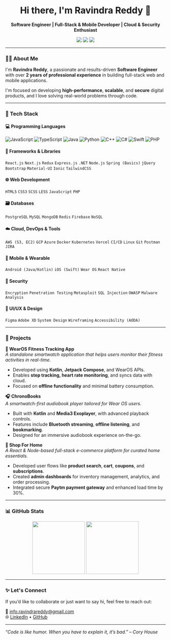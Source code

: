 <h1 align="center">Hi there, I'm Ravindra Reddy 👋</h1>

<p align="center">
  <b>Software Engineer | Full-Stack & Mobile Developer | Cloud & Security Enthusiast</b>
</p>

<p align="center">
  <a href="mailto:info.ravindrareddy@gmail.com"><img src="https://img.shields.io/badge/email-%23D14836.svg?&style=for-the-badge&logo=gmail&logoColor=white" /></a>
  <a href="https://www.linkedin.com/in/ravindra-reddy-maram"><img src="https://img.shields.io/badge/linkedin-%230077B5.svg?&style=for-the-badge&logo=linkedin&logoColor=white" /></a>
  <a href="https://www.github.com/ravindra-reddy-maram"><img src="https://img.shields.io/badge/github-%23121011.svg?&style=for-the-badge&logo=github&logoColor=white" /></a>
</p>

---

### 👨‍💻 About Me

I'm **Ravindra Reddy**, a passionate and results-driven **Software Engineer** with over **2 years of professional experience** in building full-stack web and mobile applications.

I'm focused on developing **high-performance**, **scalable**, and **secure** digital products, and I love solving real-world problems through code.

---

### 💼 Tech Stack

#### 💻 Programming Languages
![JavaScript](https://img.shields.io/badge/-JavaScript-black?style=flat-square&logo=javascript) 
![TypeScript](https://img.shields.io/badge/-TypeScript-black?style=flat-square&logo=typescript) 
![Java](https://img.shields.io/badge/-Java-black?style=flat-square&logo=java) 
![Python](https://img.shields.io/badge/-Python-black?style=flat-square&logo=python) 
![C++](https://img.shields.io/badge/-C++-black?style=flat-square&logo=c%2B%2B)
![C#](https://img.shields.io/badge/-C%23-black?style=flat-square&logo=c-sharp)
![Swift](https://img.shields.io/badge/-Swift-black?style=flat-square&logo=swift)
![PHP](https://img.shields.io/badge/-PHP-black?style=flat-square&logo=php)

#### 🧠 Frameworks & Libraries
`React.js` `Next.js` `Redux` `Express.js` `.NET` `Node.js` `Spring (Basics)` `jQuery` `Bootstrap` `Material-UI` `Ionic` `TailwindCSS`

#### 🌐 Web Development
`HTML5` `CSS3` `SCSS` `LESS` `JavaScript` `PHP`

#### 🗃️ Databases
`PostgreSQL` `MySQL` `MongoDB` `Redis` `Firebase` `NoSQL`

#### ☁️ Cloud, DevOps & Tools
`AWS (S3, EC2)` `GCP` `Azure` `Docker` `Kubernetes` `Vercel` `CI/CD` `Linux` `Git` `Postman` `JIRA`

#### 📱 Mobile & Wearable
`Android (Java/Kotlin)` `iOS (Swift)` `Wear OS` `React Native`

#### 🔐 Security
`Encryption` `Penetration Testing` `Metasploit` `SQL Injection` `OWASP` `Malware Analysis`

#### 🎨 UI/UX & Design
`Figma` `Adobe XD` `System Design` `Wireframing` `Accessibility (AODA)`

---

### 🚀 Projects

**📱 WearOS Fitness Tracking App**  
_A standalone smartwatch application that helps users monitor their fitness activities in real-time._  
- Developed using **Kotlin**, **Jetpack Compose**, and WearOS APIs.  
- Enables **step tracking, heart rate monitoring**, and syncs data with cloud.  
- Focused on **offline functionality** and minimal battery consumption.  

**🎧 ChronoBooks**  
_A smartwatch-first audiobook player tailored for Wear OS users._  
- Built with **Kotlin** and **Media3 Exoplayer**, with advanced playback controls.  
- Features include **Bluetooth streaming**, **offline listening**, and **bookmarking**.  
- Designed for an immersive audiobook experience on-the-go.

**🛒 Shop For Home**  
_A React & Node-based full-stack e-commerce platform for curated home essentials._  
- Developed user flows like **product search**, **cart**, **coupons**, and **subscriptions**.  
- Created **admin dashboards** for inventory management, analytics, and order processing.  
- Integrated secure **Paytm payment gateway** and enhanced load time by 30%.

---

### 📊 GitHub Stats

<p align="center">
  <img src="https://github-readme-stats.vercel.app/api?username=ravindra-reddy-maram&show_icons=true&theme=radical" height="165">
  <img src="https://github-readme-stats.vercel.app/api/top-langs/?username=ravindra-reddy-maram&layout=compact&theme=radical" height="165">
</p>

---

### ✨ Let's Connect

If you’d like to collaborate or just want to say hi, feel free to reach out:

📩 info.ravindrareddy@gmail.com  
🌐 [LinkedIn](https://www.linkedin.com/in/ravindra-reddy-maram) • [GitHub](https://www.github.com/ravindra-reddy-maram)

---

_“Code is like humor. When you have to explain it, it’s bad.” – Cory House_

